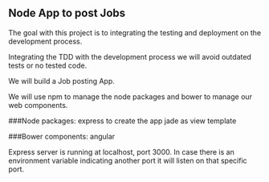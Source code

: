 ## Node App to post Jobs

The goal with this project is to integrating the testing and deployment on the development process.

Integrating the TDD with the development process we will avoid outdated tests or no tested code.

We will build a Job posting App.

We will use npm to manage the node packages and bower to manage our web components.

###Node packages:
express to create the app
jade as view template

###Bower components:
angular

Express server is running at localhost, port 3000. In case there is an environment variable indicating another port it will listen on that specific port.